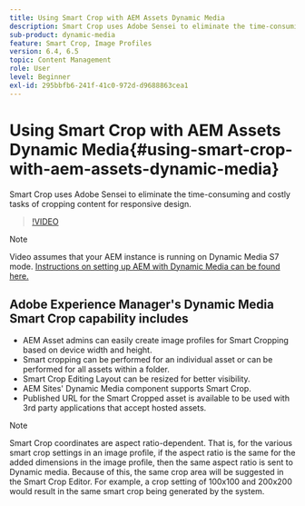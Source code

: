```yaml
---
title: Using Smart Crop with AEM Assets Dynamic Media
description: Smart Crop uses Adobe Sensei to eliminate the time-consuming and costly tasks of cropping content for responsive design.
sub-product: dynamic-media
feature: Smart Crop, Image Profiles
version: 6.4, 6.5
topic: Content Management
role: User
level: Beginner
exl-id: 295bbfb6-241f-41c0-972d-d9688863cea1
---
```

# Using Smart Crop with AEM Assets Dynamic Media{#using-smart-crop-with-aem-assets-dynamic-media}

Smart Crop uses Adobe Sensei to eliminate the time-consuming and costly tasks of cropping content for responsive design.

>[!VIDEO](https://video.tv.adobe.com/v/21519/)

>[!NOTE]
>
>Video assumes that your AEM instance is running on Dynamic Media S7 mode. [Instructions on setting up AEM with Dynamic Media can be found here.](https://helpx.adobe.com/experience-manager/6-3/assets/using/config-dynamic-fp-14410.html)

## Adobe Experience Manager's Dynamic Media Smart Crop capability includes

* AEM Asset admins can easily create image profiles for Smart Cropping based on device width and height.
* Smart cropping can be performed for an individual asset or can be performed for all assets within a folder.
* Smart Crop Editing Layout can be resized for better visibility.
* AEM Sites' Dynamic Media component supports Smart Crop.
* Published URL for the Smart Cropped asset is available to be used with 3rd party applications that accept hosted assets.

>[!NOTE]
>
>Smart Crop coordinates are aspect ratio-dependent. That is, for the various smart crop settings in an image profile, if the aspect ratio is the same for the added dimensions in the image profile, then the same aspect ratio is sent to Dynamic media. Because of this, the same crop area will be suggested in the Smart Crop Editor. For example, a crop setting of 100x100 and 200x200 would result in the same smart crop being generated by the system.
